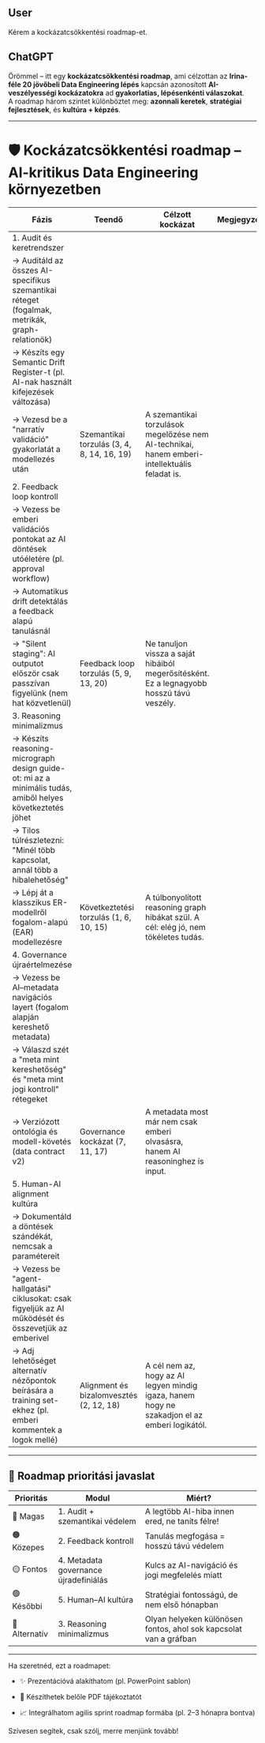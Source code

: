 ## User
Kérem a kockázatcsökkentési roadmap-et.

## ChatGPT
Örömmel – itt egy **kockázatcsökkentési roadmap**, ami célzottan az **Irina-féle 20 jövőbeli Data Engineering lépés** kapcsán azonosított **AI-veszélyességi kockázatokra** ad **gyakorlatias, lépésenkénti válaszokat**.  
A roadmap három szintet különböztet meg: **azonnali keretek**, **stratégiai fejlesztések**, és **kultúra + képzés**.

* * *

🛡️ Kockázatcsökkentési roadmap – AI-kritikus Data Engineering környezetben
===========================================================================

| Fázis | Teendő | Célzott kockázat | Megjegyzés |
| --- | --- | --- | --- |
| 1. Audit és keretrendszer |  |  |  |
| → Auditáld az összes AI-specifikus szemantikai réteget (fogalmak, metrikák, graph-relationök) |  |  |  |
| → Készíts egy Semantic Drift Register-t (pl. AI-nak használt kifejezések változása) |  |  |  |
| → Vezesd be a "narratív validáció" gyakorlatát a modellezés után | Szemantikai torzulás (3, 4, 8, 14, 16, 19) | A szemantikai torzulások megelőzése nem AI-technikai, hanem emberi-intellektuális feladat is. |  |
| 2. Feedback loop kontroll |  |  |  |
| → Vezess be emberi validációs pontokat az AI döntések utóéletére (pl. approval workflow) |  |  |  |
| → Automatikus drift detektálás a feedback alapú tanulásnál |  |  |  |
| → "Silent staging": AI outputot először csak passzívan figyelünk (nem hat közvetlenül) | Feedback loop torzulás (5, 9, 13, 20) | Ne tanuljon vissza a saját hibáiból megerősítésként. Ez a legnagyobb hosszú távú veszély. |  |
| 3. Reasoning minimalizmus |  |  |  |
| → Készíts reasoning-micrograph design guide-ot: mi az a minimális tudás, amiből helyes következtetés jöhet |  |  |  |
| → Tilos túlrészletezni: "Minél több kapcsolat, annál több a hibalehetőség" |  |  |  |
| → Lépj át a klasszikus ER-modellről fogalom-alapú (EAR) modellezésre | Következtetési torzulás (1, 6, 10, 15) | A túlbonyolított reasoning graph hibákat szül. A cél: elég jó, nem tökéletes tudás. |  |
| 4. Governance újraértelmezése |  |  |  |
| → Vezess be AI–metadata navigációs layert (fogalom alapján kereshető metadata) |  |  |  |
| → Válaszd szét a "meta mint kereshetőség" és "meta mint jogi kontroll" rétegeket |  |  |  |
| → Verziózott ontológia és modell-követés (data contract v2) | Governance kockázat (7, 11, 17) | A metadata most már nem csak emberi olvasásra, hanem AI reasoninghez is input. |  |
| 5. Human-AI alignment kultúra |  |  |  |
| → Dokumentáld a döntések szándékát, nemcsak a paramétereit |  |  |  |
| → Vezess be "agent-hallgatási" ciklusokat: csak figyeljük az AI működését és összevetjük az emberivel |  |  |  |
| → Adj lehetőséget alternatív nézőpontok beírására a training set-ekhez (pl. emberi kommentek a logok mellé) | Alignment és bizalomvesztés (2, 12, 18) | A cél nem az, hogy az AI legyen mindig igaza, hanem hogy ne szakadjon el az emberi logikától. |  |

* * *

🎯 Roadmap prioritási javaslat
------------------------------

| Prioritás | Modul | Miért? |
| --- | --- | --- |
| 🔴 Magas | 1. Audit + szemantikai védelem | A legtöbb AI-hiba innen ered, ne taníts félre! |
| 🟠 Közepes | 2. Feedback kontroll | Tanulás megfogása = hosszú távú védelem |
| 🟡 Fontos | 4. Metadata governance újradefiniálás | Kulcs az AI-navigáció és jogi megfelelés miatt |
| 🟢 Későbbi | 5. Human–AI kultúra | Stratégiai fontosságú, de nem első hónapban |
| 🔵 Alternatív | 3. Reasoning minimalizmus | Olyan helyeken különösen fontos, ahol sok kapcsolat van a gráfban |

* * *

Ha szeretnéd, ezt a roadmapet:

*   ✨ Prezentációvá alakíthatom (pl. PowerPoint sablon)
    
*   📄 Készíthetek belőle PDF tájékoztatót
    
*   📈 Integrálhatom agilis sprint roadmap formába (pl. 2–3 hónapra bontva)
    

Szívesen segítek, csak szólj, merre menjünk tovább!


